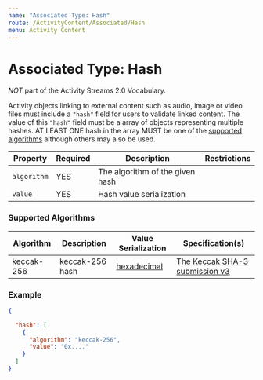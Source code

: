 ```yaml
---
name: "Associated Type: Hash"
route: /ActivityContent/Associated/Hash
menu: Activity Content
---
```


# Associated Type: Hash

*NOT* part of the Activity Streams 2.0 Vocabulary.

Activity objects linking to external content such as audio, image or video files must include a `"hash"` field for users to validate linked content.
The value of this `"hash"` field must be a array of objects representing multiple hashes.
AT LEAST ONE hash in the array MUST be one of the [supported algorithms](#supported-algorithms) although others may also be used.

| Property | Required | Description | Restrictions |
| --- | --- | --- | --- |
| `algorithm` | YES | The algorithm of the given hash | |
| `value` | YES | Hash value serialization | |

### Supported Algorithms

| Algorithm | Description | Value Serialization | Specification(s) |
| --- | --- | --- | --- |
| keccak-256 | keccak-256 hash | [hexadecimal](/Announcements/Overview#hexadecimal) | [The Keccak SHA-3 submission v3](https://keccak.team/files/Keccak-submission-3.pdf) |

### Example

```json
{

  "hash": [
    {
      "algorithm": "keccak-256",
      "value": "0x...."
    }
  ]
}
```
